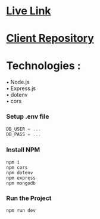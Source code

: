 # [Live Link](https://jobtask-11f81.web.app/)  
# [Client Repository](https://github.com/Farsit-007/job-task-client)

# Technologies : 
  • Node.js <br/>
  • Express.js <br/>
  • dotenv <br/>
  • cors<br/>

  ### Setup .env file

```js
DB_USER = ...
DB_PASS = ...
```

### Install NPM

```shell
npm i
npm cors
npm dotenv
npm express
npm mongodb
```

### Run the Project

```shell
npm run dev
``` 